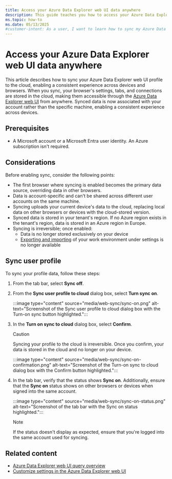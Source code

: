 ```yaml
---
title: Access your Azure Data Explorer web UI data anywhere
description: This guide teaches you how to access your Azure Data Explorer Web UI Data from anywhere using syncing.
ms.topic: how-to
ms.date: 05/13/2025
#customer-intent: As a user, I want to learn how to sync my Azure Data Explorer web UI data so that I can access it from anywhere.
---
```


# Access your Azure Data Explorer web UI data anywhere

This article describes how to sync your Azure Data Explorer web UI profile to the cloud, enabling a consistent experience across devices and browsers. When you sync, your browser's settings, tabs, and connections are stored in the cloud, making them accessible through the [Azure Data Explorer web UI](https://dataexplorer.azure.com/home) from anywhere. Synced data is now associated with your account rather than the specific machine, enabling a consistent experience across devices.

## Prerequisites

* A Microsoft account or a Microsoft Entra user identity. An Azure subscription isn't required.

## Considerations

Before enabling sync, consider the following points:

* The first browser where syncing is enabled becomes the primary data source, overriding data in other browsers.
* Data is account-specific and can't be shared across different user accounts on the same machine.
* Syncing uploads your current device's data to the cloud, replacing local data on other browsers or devices with the cloud-stored version.
* Synced data is stored in your tenant's region. If no Azure region exists in the tenant's region, data is stored in an Azure region in Europe.
* Syncing is irreversible; once enabled:
    * Data is no longer stored exclusively on your device
    * [Exporting and importing](web-customize-settings.md#export-and-import-environment-settings) of your work environment under settings is no longer available

## Sync user profile

To sync your profile data, follow these steps:

1. From the tab bar, select **Sync off**.

1. From the **Sync user profile to cloud** dialog box, select **Turn sync on**.

    :::image type="content" source="media/web-sync/sync-on.png" alt-text="Screenshot of the Sync user profile to cloud dialog box with the Turn-on sync button highlighted.":::

1. In the **Turn on sync to cloud** dialog box, select **Confirm**.

    >[!CAUTION]
    > Syncing your profile to the cloud is irreversible. Once you confirm, your data is stored in the cloud and no longer on your device.

    :::image type="content" source="media/web-sync/sync-on-confirmation.png" alt-text="Screenshot of the Turn-on sync to cloud dialog box with the Confirm button highlighted.":::

1. In the tab bar, verify that the status shows **Sync on**. Additionally, ensure that the **Sync on** status shows on other browsers or devices when signed into the same account.

    :::image type="content" source="media/web-sync/sync-on-status.png" alt-text="Screenshot of the tab bar with the Sync on status highlighted.":::

    >[!NOTE]
    > If the status doesn't display as expected, ensure that you're logged into the same account used for syncing.

## Related content

* [Azure Data Explorer web UI query overview](web-ui-query-overview.md)
* [Customize settings in the Azure Data Explorer web UI](web-customize-settings.md)
